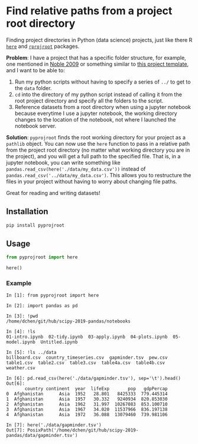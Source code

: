 # Find relative paths from a project root directory

Finding project directories in Python (data science) projects, just like there R [`here`][here] and [`rprojroot`][rprojroot] packages.

**Problem**: I have a project that has a specific folder structure,
for example, one mentioned in [Noble 2009][noble2009] or something similar to [this project template][project-template],
and I want to be able to:

1. Run my python scripts without having to specify a series of `../` to get to the `data` folder.
2. `cd` into the directory of my python script instead of calling it from the root project directory and specify all the folders to the script.
3. Reference datasets from a root directory when using a jupyter notebook because everytime I use a jupyter notebook,
  the working directory changes to the location of the notebook, not where I launched the notebook server.

**Solution**: `pyprojroot` finds the root working directory for your project as a `pathlib` object.
You can now use the `here` function to pass in a relative path from the project root directory
(no matter what working directory you are in the project),
and you will get a full path to the specified file.
That is, in a jupyter notebook,
you can write something like `pandas.read_csv(here('./data/my_data.csv'))`
instead of `pandas.read_csv('../data/my_data.csv')`.
This allows you to restructure the files in your project without having to worry about changing file paths.

Great for reading and writing datasets!

## Installation

```bash
pip install pyprojroot
```

## Usage

```python
from pyprojroot import here

here()
```

### Example

```
In [1]: from pyprojroot import here

In [2]: import pandas as pd

In [3]: !pwd
/home/dchen/git/hub/scipy-2019-pandas/notebooks

In [4]: !ls
01-intro.ipynb  02-tidy.ipynb  03-apply.ipynb  04-plots.ipynb  05-model.ipynb  Untitled.ipynb

In [5]: !ls ../data
billboard.csv  country_timeseries.csv  gapminder.tsv  pew.csv  table1.csv  table2.csv  table3.csv  table4a.csv  table4b.csv  weather.csv

In [6]: pd.read_csv(here('./data/gapminder.tsv'), sep='\t').head()
Out[6]:
       country continent  year  lifeExp       pop   gdpPercap
0  Afghanistan      Asia  1952   28.801   8425333  779.445314
1  Afghanistan      Asia  1957   30.332   9240934  820.853030
2  Afghanistan      Asia  1962   31.997  10267083  853.100710
3  Afghanistan      Asia  1967   34.020  11537966  836.197138
4  Afghanistan      Asia  1972   36.088  13079460  739.981106

In [7]: here('./data/gapminder.tsv')
Out[7]: PosixPath('/home/dchen/git/hub/scipy-2019-pandas/data/gapminder.tsv')
```

[here]: https://github.com/r-lib/here
[rprojroot]: https://github.com/r-lib/rprojroot
[noble2009]: https://journals.plos.org/ploscompbiol/article?id=10.1371/journal.pcbi.1000424
[project-template]: https://chendaniely.github.io/sdal/2017/05/30/project_templates/
